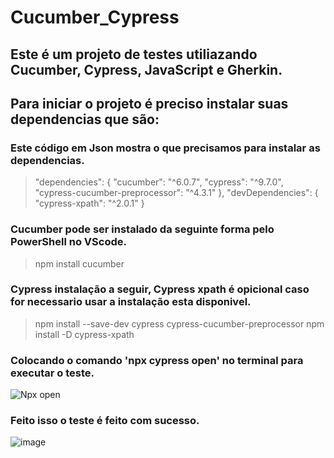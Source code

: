 # Cucumber_Cypress

<h2> Este é um projeto de testes utiliazando Cucumber, Cypress, JavaScript e Gherkin. </h2>

<h2> Para iniciar o projeto é preciso instalar suas dependencias que são: </h2>

### Este código em Json mostra o que precisamos para instalar as dependencias.
>"dependencies": {
        "cucumber": "^6.0.7",
        "cypress": "^9.7.0",
        "cypress-cucumber-preprocessor": "^4.3.1"
    },
    "devDependencies": {
        "cypress-xpath": "^2.0.1"
    }
    
### Cucumber pode ser instalado da seguinte forma pelo PowerShell no VScode.
>npm install cucumber

### Cypress instalação a seguir, Cypress xpath é opicional caso for necessario usar a instalação esta disponivel.
>npm install --save-dev cypress cypress-cucumber-preprocessor
>npm install -D cypress-xpath

### Colocando o comando 'npx cypress open' no terminal para executar o teste.

![Npx open](https://user-images.githubusercontent.com/111756886/213320160-9b174ece-728f-4aa9-9362-8a9a988e13d7.png)

### Feito isso o teste é feito com sucesso.

![image](https://user-images.githubusercontent.com/111756886/213321996-27d988ac-1508-4fc8-9130-c81ab0fb1371.png)

